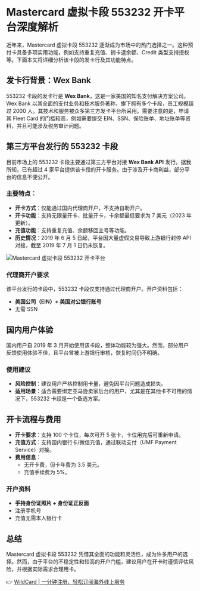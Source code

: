 # Mastercard 虚拟卡段 553232 开卡平台深度解析

近年来，Mastercard 虚拟卡段 553232 逐渐成为市场中的热门选择之一。这种预付卡具备多项实用功能，例如支持重复充值、销卡退余额、Credit 类型支持授权等。下面本文将详细分析该卡段的发卡行及其功能特点。

## 发卡行背景：Wex Bank

553232 卡段的发卡行是 **Wex Bank**，这是一家美国的知名支付解决方案公司。Wex Bank 以其全面的支付业务和技术服务著称，旗下拥有多个卡段，员工规模超过 2000 人。其技术和服务被众多第三方发卡平台所采用。需要注意的是，申请其 Fleet Card 的门槛较高，例如需要提交 EIN、SSN、保险账单、地址账单等资料，并且可能涉及税务审计问题。

## 第三方平台发行的 553232 卡段

目前市场上的 553232 卡段主要通过第三方平台对接 **Wex Bank API** 发行。据我所知，已有超过 4 家平台提供该卡段的开卡服务。由于涉及开卡商利益，部分平台的信息不便公开。

### 主要特点：

- **开卡方式**：仅能通过国内代理商开户，不支持自助开户。
- **开卡功能**：支持无限量开卡、批量开卡，卡余额最低要求为 7 美元（2023 年更新）。
- **充值功能**：支持重复充值、余额移回主号等功能。
- **历史情况**：2019 年 6 月 5 日起，平台因大量虚假交易导致上游银行封停 API 对接，截至 2019 年 7 月 1 日仍未恢复。

![Mastercard 虚拟卡段 553232 开卡平台](https://bbtdd.com/img/3992705258.webp)

### 代理商开户要求

该平台发行的卡段中，553232 卡段仅支持通过代理商开户。开户资料包括：

- **美国公司（EIN）+ 美国对公银行账号**
- 无需 SSN

## 国内用户体验

国内用户自 2019 年 3 月开始使用该卡段，整体功能较为强大。然而，部分用户反馈使用体验不佳，且平台曾被上游银行审核，恢复时间仍不明确。

### 使用建议

- **风险控制**：建议用户严格控制用卡量，避免因平台问题造成损失。
- **适用场景**：适合需要绑定亚马逊卖家后台的用户，尤其是在其他卡不可用的情况下，553232 卡段是一个备选方案。

## 开卡流程与费用

- **开卡要求**：支持 100 个卡位，每次可开 5 张卡，卡位用完后可重新申请。
- **充值方式**：支持国内银行卡/微信充值，通过联动支付（UMF Payment Service）对接。
- **费用信息**：
  - 无开卡费，但卡年费为 3.5 美元。
  - 充值手续费为 5%。

### 开户资料

- **手持身份证照片 + 身份证正反面**
- 注册手机号
- 充值无需本人银行卡

## 总结

Mastercard 虚拟卡段 553232 凭借其全面的功能和灵活性，成为许多用户的选择。然而，由于平台的不稳定性和较高的开户门槛，建议用户在开卡时谨慎评估风险，并根据实际需求合理用卡。

👉 [WildCard | 一分钟注册，轻松订阅海外线上服务](https://bbtdd.com/WildCard)